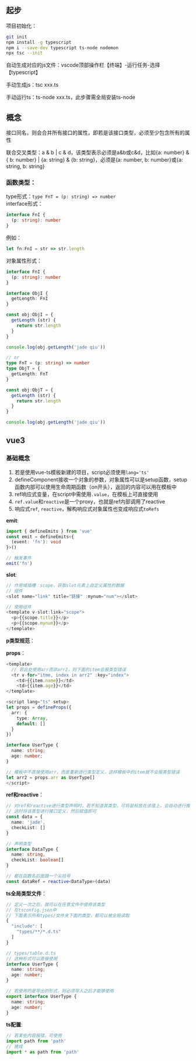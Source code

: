 ## 起步

项目初始化：
```bash
git init
npm install -g typescript
npm i --save-dev typescript ts-node nodemon
npx tsc --init
```

自动生成对应的js文件：vscode顶部操作栏【终端】-运行任务-选择【typescript】

手动生成js：tsc xxx.ts

手动运行ts：ts-node xxx.ts，此步骤需全局安装ts-node

## 概念

接口同名，则会合并所有接口的属性，即若是该接口类型，必须至少包含所有的属性

联合交叉类型：a & b | c & d，该类型表示必须是a&b或c&d，比如{a: number} & { b: number} | {a: string} & {b: string}，必须是{a: number, b: number}或{a: string, b: string}

### 函数类型：

type形式：`type FnT = (p: string) => number`    
interface形式：
```typescript
interface FnI {
  (p: string): number
}
```
例如：
```typescript
let fn:FnI = str => str.length
```

对象属性形式：
```typescript
interface FnI {
  (p: string): number
}

interface ObjI {
  getLength: FnI
}

const obj:ObjI = {
  getLength (str) {
    return str.length
  }
}

console.log(obj.getLength('jade qiu'))

// or
type FnT = (p: string) => number
type ObjT = {
  getLength: FnT
}

const obj:ObjT = {
  getLength (str) {
    return str.length
  }
}

console.log(obj.getLength('jade qiu'))
```

## vue3

### 基础概念

1. 若是使用vue-ts模板新建的项目，script必须使用`lang='ts'`
2. defineComponent接收一个对象的参数，对象属性可以是setup函数，setup函数内部可以使用生命周期函数（on开头），返回的内容可以用在模板中
3. ref响应式变量，在script中需使用`.value`，在模板上可直接使用
4. `ref.value`和`reactive`是一个proxy，也就是ref内部调用了reactive
5. 响应式`ref`, `reactive`，解构响应式对象属性也变成响应式`toRefs`

**emit**:
```ts
import { defineEmits } from 'vue'
const emit = defineEmits<{
  (event: 'fn'): void
}>()

// 触发事件
emit('fn')
```

**slot**:
```ts
// 作用域插槽：scope，获取slot元素上自定义属性的数据
// 组件
<slot name="link" title="链接" :mynum="num"></slot>

// 使用组件
<template v-slot:link="scope">
  <p>{{scope.title}}</p>
  <p>{{scope.mynum}}</p>
</template>
```

**p类型规范**：

**props**：
```ts
<template>
  // 若此处使用arr而非arr2，则下面的item会报类型错误
  <tr v-for="itme, index in arr2" :key="index">
    <td>{{item.name}}</td>
    <td>{{item.age}}</td>
</template>

<script lang="ts" setup>
let props = defineProps({
  arr: {
    type: Array,
    default: []
  }
})

interface UserType {
  name: string;
  age: number;
}

// 模板中不直接使用arr，而是重新进行类型定义，这样模板中的item就不会报类型错误
let arr2 = props.arr as UserType[]
</script>
```

**ref和reactive**：
```ts
// 对ref和reactive进行类型声明时，若不知道其类型，可将鼠标放在该值上，会自动进行推导出来，其他的内容都是这样
// 这时将该类型进行接口定义，然后赋值即可
const data = {
  name: 'jade',
  checkList: []
}

// 声明类型
interface DataType {
  name: string,
  checkList: boolean[]
}

// 都在函数名后面跟一个尖括号
const dataRef = reactive<DataType>(data)
```

**ts全局类型文件**：
```ts
// 定义一次之后，就可以在任意文件中使用该类型
// 在tsconfig.json中
// 下面表示所有types/文件夹下面的类型，都可以被全局读取
{
  "include": [
    "types/**/*.d.ts"
  ]
}

// types/table.d.ts
// 这种形式可以直接使用
interface UserType {
  name: string;
  age: number;
}

// 若使用的是导出的形式，则必须导入之后才能够使用
export interface UserType {
  name: string;
  age: number;
}
```

**ts配置**:
```ts
// 若某些内容报错，可使用
import path from 'path'
// 换成
import * as path from 'path'
```